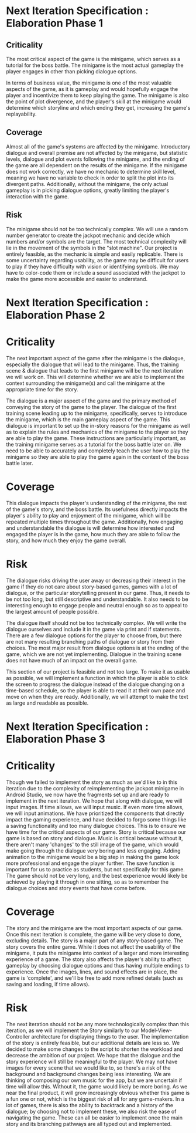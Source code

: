 # Next Iteration Specification : Elaboration Phase 1
## Criticality

The most critical aspect of the game is the minigame, which serves as a tutorial for the boss battle. The minigame is the most actual gameplay the player engages in other than picking dialogue options.

In terms of business value, the minigame is one of the most valuable aspects of the game, as it is gameplay and would hopefully engage the player and incentivize them to keep playing the game. The minigame is also the point of plot divergence, and the player's skill at the minigame would determine which storyline and which ending they get, increasing the game's replayability.

## Coverage

Almost all of the game's systems are affected by the minigame. Introductory dialogue and overall premise are not affected by the minigame, but statistic levels, dialogue and plot events following the minigame, and the ending of the game are all dependent on the results of the minigame. If the minigame does not work correctly, we have no mechanic to determine skill level, meaning we have no variable to check in order to split the plot into its divergent paths. Additionally, without the minigame, the only actual gameplay is in picking dialogue options, greatly limiting the player's interaction with the game.

## Risk

The minigame should not be too technically complex. We will use a random number generator to create the jackpot mechanic and decide which numbers and/or symbols are the target. The most technical complexity will lie in the movement of the symbols in the "slot machine". Our project is entirely feasible, as the mechanic is simple and easily replicable. There is some uncertainty regarding usability, as the game may be difficult for users to play if they have difficulty with vision or identifying symbols. We may have to color-code them or include a sound associated with the jackpot to make the game more accessible and easier to understand.

# Next Iteration Specification : Elaboration Phase 2

# Criticality

The next important aspect of the game after the minigame is the dialogue, especially the dialogue that will lead to the minigame. Thus, the training scene & dialogue that leads to the first minigame will be the next iteration we will work on. This will determine whether we are able to implement the context surrounding the minigame(s) and call the minigame at the appropriate time for the story.

The dialogue is a major aspect of the game and the primary method of conveying the story of the game to the player. The dialogue of the first training scene leading up to the minigame, specifically, serves to introduce the minigame, which is the main gameplay aspect of the game. This dialogue is important to set up the in-story reasons for the minigame as well as to explain the rules and mechanics of the minigame to the player so they are able to play the game. These instructions are particularly important, as the training minigame serves as a tutorial for the boss battle later on. We need to be able to accurately and completely teach the user how to play the minigame so they are able to play the game again in the context of the boss battle later.

# Coverage

This dialogue impacts the player's understanding of the minigame, the rest of the game's story, and the boss battle. Its usefulness directly impacts the player's ability to play and enjoyment of the minigame, which will be repeated multiple times throughout the game. Additionally, how engaging and understandable the dialogue is will determine how interested and engaged the player is in the game, how much they are able to follow the story, and how much they enjoy the game overall.

# Risk

The dialogue risks driving the user away or decreasing their interest in the game if they do not care about story-based games, games with a lot of dialogue, or the particular storytelling present in our game. Thus, it needs to be not too long, but still descriptive and understandable. It also needs to be interesting enough to engage people and neutral enough so as to appeal to the largest amount of people possible.

The dialogue itself should not be too technically complex. We will write the dialogue ourselves and include it in the game via print and if statements. There are a few dialogue options for the player to choose from, but there are not many resulting branching paths of dialogue or story from their choices. The most major result from dialogue options is at the ending of the game, which we are not yet implementing. Dialogue in the training scene does not have much of an impact on the overall game.

This section of our project is feasible and not too large. To make it as usable as possible, we will implement a function in which the player is able to click the screen to progress the dialogue instead of the dialogue changing on a time-based schedule, so the player is able to read it at their own pace and move on when they are ready. Additionally, we will attempt to make the text as large and readable as possible.

# Next Iteration Specification : Elaboration Phase 3

# Criticality
Though we failed to implement the story as much as we'd like to in this iteration due to the complexity of reimplementing the jackpot minigame in Android Studio, we now have the fragments set up and are ready to implement in the next iteration.
We hope that along with dialogue, we will input images. If time allows, we will input music. If even more time allows, we will input animations. We have prioritized the components that directly impact the gaming experience, and have decided to forgo some things like a saving functionality and too many dialogue choices. This is to ensure we have time for the critical aspects of our game.
Story is critical because our game is based on story and dialogue.
Music is critical because without it, there aren't many 'changes' to the still image of the game, which would make going through the dialogue very boring and less engaging.
Adding animation to the minigame would be a big step in making the game look more professional and engage the player further.
The save function is important for us to practice as students, but not specifically for this game. The game should not be very long, and the best experience would likely be achieved by playing it through in one sitting, so as to remember the dialogue choices and story events that have come before.

# Coverage
The story and the minigame are the most important aspects of our game. Once this next iteration is complete, the game will be very close to done, excluding details. The story is a major part of any story-based game.
The story covers the entire game. While it does not affect the usability of the minigame, it puts the minigame into context of a larger and more interesting experience of a game. The story also affects the player's ability to affect gameplay by choosing dialogue options and thus having multiple endings to experience.
Once the images, lines, and sound effects are in place, the game is 'complete', and we'll be free to add more refined details (such as saving and loading, if time allows).

# Risk
The next iteration should not be any more technologically complex than this iteration, as we will implement the Story similarly to our Model-View-Controller architecture for displaying things to the user. The implementation of the story is entirely feasible, but our additional details are less so.
We decided to make some changes to the script to shorten the workload and decrease the ambition of our project. We hope that the dialogue and the story experience will still be meaningful to the player.
We may not have images for every scene that we would like to, so there's a risk of the background and background changes being less interesting.
We are thinking of composing our own music for the app, but we are uncertain if time will allow this. Without it, the game would likely be more boring.
As we near the final product, it will grow increasingly obvious whether this game is a fun one or not, which is the biggest risk of all for any game-makers.
In a lot of games, there is also the ability to backtrack and a history of the dialogue; by choosing not to implement these, we also risk the ease of navigating the game.
These can all be easier to implement once the main story and its branching pathways are all typed out and implemented.




